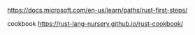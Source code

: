 https://docs.microsoft.com/en-us/learn/paths/rust-first-steps/

cookbook https://rust-lang-nursery.github.io/rust-cookbook/